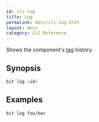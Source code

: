 ```yaml
---
id: cli-log
title: Log
permalink: docs/cli-log.html
layout: docs
category: CLI Reference
---
```

Shows the component's [tag](/docs/cli-tag.html) history.

## Synopsis

```bash
bit log <id>
```

## Examples

```bash
bit log foo/bar
```